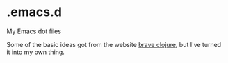 # .emacs.d
My Emacs dot files

Some of the basic ideas got from the website [brave clojure](http://www.braveclojure.com/basic-emacs/), but I've turned it into my own thing.

